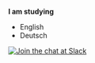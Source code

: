 **I am studying**
- English 
- Deutsch

[![Join the chat at Slack](https://img.shields.io/badge/chat-on%20slack-green.svg?style=flat)](https://kuznetsovandrey76.slack.com/messages/general)


